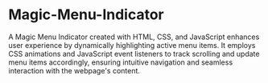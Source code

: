 # Magic-Menu-Indicator
A Magic Menu Indicator created with HTML, CSS, and JavaScript enhances user experience by dynamically highlighting active menu items. It employs CSS animations and JavaScript event listeners to track scrolling and update menu items accordingly, ensuring intuitive navigation and seamless interaction with the webpage's content.
